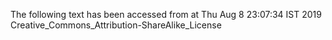 The following text has been accessed from at Thu Aug 8 23:07:34 IST 2019
Creative_Commons_Attribution-ShareAlike_License
